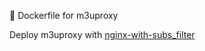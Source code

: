 :whale: Dockerfile for m3uproxy

Deploy m3uproxy with [nginx-with-subs_filter](https://github.com/esme518/docker-nginx-with-subs_filter)
